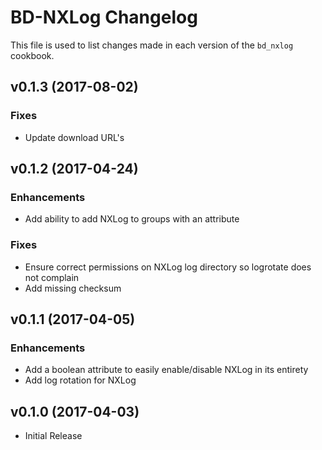 BD-NXLog Changelog
=========================
This file is used to list changes made in each version of the `bd_nxlog` cookbook.

v0.1.3 (2017-08-02)
-------------------
### Fixes
- Update download URL's

v0.1.2 (2017-04-24)
-------------------
### Enhancements
- Add ability to add NXLog to groups with an attribute

### Fixes
- Ensure correct permissions on NXLog log directory so logrotate does not complain
- Add missing checksum

v0.1.1 (2017-04-05)
-------------------
### Enhancements
- Add a boolean attribute to easily enable/disable NXLog in its entirety
- Add log rotation for NXLog

v0.1.0 (2017-04-03)
-------------------
- Initial Release
